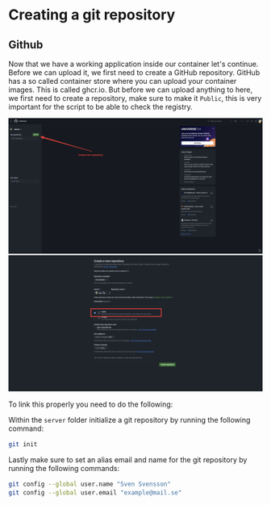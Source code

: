 # Creating a git repository

## Github

Now that we have a working application inside our container let's continue. Before we can upload it, we first need to create a GitHub repository. GitHub has a so called container store where you can upload your container images. This is called ghcr.io. But before we can upload anything to here, we first need to create a repository, make sure to make it `Public`, this is very important for the script to be able to check the registry.

![Image 1](../github-container-and-delivery/assets/img_1.png)
![Image 2](../github-container-and-delivery/assets/img_2.png)

To link this properly you need to do the following:

Within the `server` folder initialize a git repository by running the following command:

```bash
git init
```

Lastly make sure to set an alias email and name for the git repository by running the following commands:

```bash
git config --global user.name "Sven Svensson"
git config --global user.email "example@mail.se"
```
